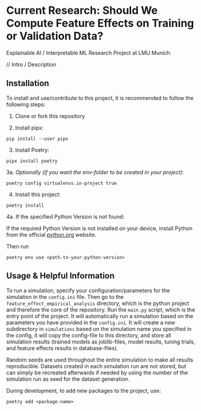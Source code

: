 # Current Research: Should We Compute Feature Effects on Training or Validation Data?

Explainable AI / Interpretable ML Research Project at LMU Munich.

// Intro / Description

## Installation
To install and use/contribute to this project, it is recommended to follow the following steps:

1. Clone or fork this repository

2. Install pipx:
```
pip install --user pipx
```

3. Install Poetry:
```
pipx install poetry
```

3a. *Optionally (if you want the env-folder to be created in your project)*:
```
poetry config virtualenvs.in-project true
```

4. Install this project:
```
poetry install
```

4a. If the specified Python Version is not found:

If the required Python Version is not installed on your device, install Python from the official [python.org](https://www.python.org/downloads) website.

Then run
```
poetry env use <path-to-your-python-version>
```

## Usage & Helpful Information

To run a simulation, specify your configuration/parameters for the simulation in the `config.ini` file. Then go to the `feature_effect_empirical_analysis` directory, which is the python project and therefore the core of the repository. Run the `main.py` script, which is the entry point of the project. It will automatically run a simulation based on the parameters you have provided in the `config.ini`. It will create a new subdirectory in `simulations` based on the simulation name you specified in the config, it will copy the config-file to this directory, and store all simulation results (trained models as joblib-files, model results, tuning trials, and feature effects results in database-files).

Random seeds are used throughout the entire simulation to make all results reproducible. Datasets created in each simulation run are not stored, but can simply be recreated afterwards if needed by using the number of the simulation run as seed for the dataset generation.

During development, to add new packages to the project, use:
```
poetry add <package-name>
```
